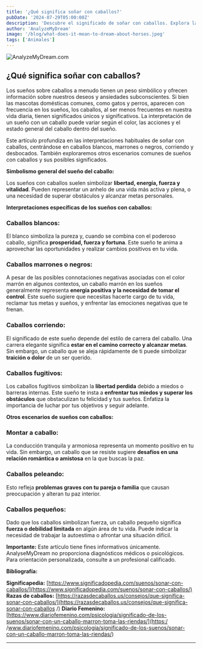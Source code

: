 ```yaml
---
title: '¿Qué significa soñar con caballos?'
pubDate: '2024-07-29T05:00:00Z'
description: 'Descubre el significado de soñar con caballos. Explora las interpretaciones de los caballos.'
author: 'AnalyzeMyDream'
image: '/blog/what-does-it-mean-to-dream-about-horses.jpeg'
tags: ['Animales']
---
```


![AnalyzeMyDream.com](/blog/what-does-it-mean-to-dream-about-horses.jpeg)

## ¿Qué significa soñar con caballos?

Los sueños sobre caballos a menudo tienen un peso simbólico y ofrecen información sobre nuestros deseos y ansiedades subconscientes. Si bien las mascotas domésticas comunes, como gatos y perros, aparecen con frecuencia en los sueños, los caballos, al ser menos frecuentes en nuestra vida diaria, tienen significados únicos y significativos.  La interpretación de un sueño con un caballo puede variar según el color, las acciones y el estado general del caballo dentro del sueño.

Este artículo profundiza en las interpretaciones habituales de soñar con caballos, centrándose en caballos blancos, marrones o negros, corriendo y desbocados. También exploraremos otros escenarios comunes de sueños con caballos y sus posibles significados.

**Simbolismo general del sueño del caballo:**

Los sueños con caballos suelen simbolizar **libertad, energía, fuerza y ​​vitalidad**. Pueden representar un anhelo de una vida más activa y plena, o una necesidad de superar obstáculos y alcanzar metas personales.

**Interpretaciones específicas de los sueños con caballos:**

### Caballos blancos:

El blanco simboliza la pureza y, cuando se combina con el poderoso caballo, significa **prosperidad, fuerza y ​​fortuna**. Este sueño te anima a aprovechar las oportunidades y realizar cambios positivos en tu vida.

### Caballos marrones o negros:

A pesar de las posibles connotaciones negativas asociadas con el color marrón en algunos contextos, un caballo marrón en los sueños generalmente representa **energía positiva y la necesidad de tomar el control**. Este sueño sugiere que necesitas hacerte cargo de tu vida, reclamar tus metas y sueños, y enfrentar las emociones negativas que te frenan.

### Caballos corriendo:

El significado de este sueño depende del estilo de carrera del caballo. Una carrera elegante significa **estar en el camino correcto y alcanzar metas**. Sin embargo, un caballo que se aleja rápidamente de ti puede simbolizar **traición o dolor** de un ser querido. 

### Caballos fugitivos: 

Los caballos fugitivos simbolizan la **libertad perdida** debido a miedos o barreras internas. Este sueño te insta a **enfrentar tus miedos y superar los obstáculos** que obstaculizan tu felicidad y tus sueños. Enfatiza la importancia de luchar por tus objetivos y seguir adelante.

**Otros escenarios de sueños con caballos:**

### Montar a caballo:

La conducción tranquila y armoniosa representa un momento positivo en tu vida. Sin embargo, un caballo que se resiste sugiere **desafíos en una relación romántica o amistosa** en la que buscas la paz.

### Caballos peleando:

Esto refleja **problemas graves con tu pareja o familia** que causan preocupación y alteran tu paz interior.

### Caballos pequeños:

Dado que los caballos simbolizan fuerza, un caballo pequeño significa **fuerza o debilidad limitada** en algún área de tu vida. Puede indicar la necesidad de trabajar la autoestima o afrontar una situación difícil.

**Importante:** Este artículo tiene fines informativos únicamente. AnalyseMyDream no proporciona diagnósticos médicos o psicológicos. Para orientación personalizada, consulte a un profesional calificado.

**Bibliografía:**

**Significapedia:** [https://www.significadopedia.com/suenos/sonar-con-caballos/](https://www.significadopedia.com/suenos/sonar-con-caballos/)
**Razas de caballos:** [https://razasdecaballos.us/consejos/que-significa-sonar-con-caballos/](https://razasdecaballos.us/consejos/que-significa-sonar-con-caballos /)
**Diario Femenino:** [https://www.diariofemenino.com/psicologia/significado-de-los-suenos/sonar-con-un-caballo-marron-toma-las-riendas/](https:/ /www.diariofemenino.com/psicologia/significado-de-los-suenos/sonar-con-un-caballo-marron-toma-las-riendas/)

---